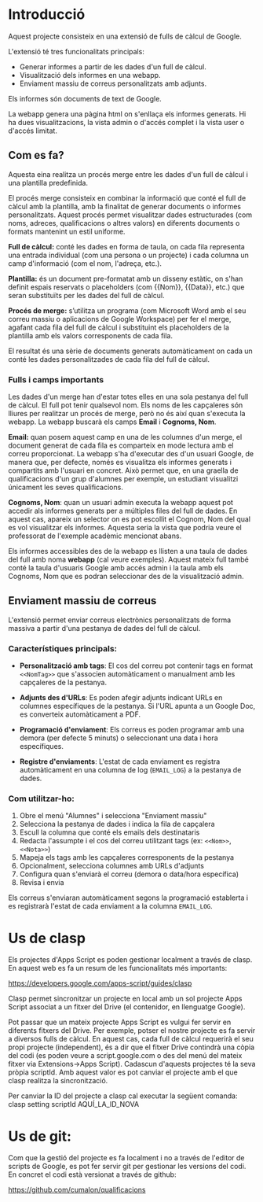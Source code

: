 # Introducció

Aquest projecte consisteix en una extensió de fulls de càlcul de Google.

L'extensió té tres funcionalitats principals:
- Generar informes a partir de les dades d'un full de càlcul. 
- Visualització dels informes en una webapp.
- Enviament massiu de correus personalitzats amb adjunts.

Els informes són documents de text de Google.

La webapp genera una pàgina html on s'enllaça els informes generats. Hi ha dues visualitzacions, la vista admin o d'accés complet i la vista user o d'accés limitat.


## Com es fa?

Aquesta eina realitza un procés merge entre les dades d'un full de càlcul i una plantilla predefinida.

El procés merge consisteix en combinar la informació que conté el full de càlcul amb la plantilla, amb la finalitat de generar documents o informes personalitzats. Aquest procés permet visualitzar dades estructurades (com noms, adreces, qualificacions o altres valors) en diferents documents o formats mantenint un estil uniforme.

**Full de càlcul:** conté les dades en forma de taula, on cada fila representa una entrada individual (com una persona o un projecte) i cada columna un camp d'informació (com el nom, l'adreça, etc.).

**Plantilla:** és un document pre-formatat amb un disseny estàtic, on s'han definit espais reservats o placeholders (com {{Nom}}, {{Data}}, etc.) que seran substituïts per les dades del full de càlcul.

**Procés de merge:** s’utilitza un programa (com Microsoft Word amb el seu correu massiu o aplicacions de Google Workspace) per fer el merge, agafant cada fila del full de càlcul i substituint els placeholders de la plantilla amb els valors corresponents de cada fila.

El resultat és una sèrie de documents generats automàticament on cada un conté les dades personalitzades de cada fila del full de càlcul.

### Fulls i camps importants

Les dades d'un merge han d'estar totes elles en una sola pestanya del full de càlcul. El full pot tenir qualsevol nom. Els noms de les capçaleres són lliures per realitzar un procés de merge, però no és així quan s'executa la webapp. La webapp buscarà els camps **Email** i **Cognoms, Nom**.

**Email:** quan posem aquest camp en una de les columnes d'un merge, el document generat de cada fila es comparteix en mode lectura amb el correu proporcionat. La webapp s'ha d'executar des d'un usuari Google, de manera que, per defecte, només es visualitza els informes generats i compartits amb l'usuari en concret. Això permet que, en una graella de qualificacions d'un grup d'alumnes per exemple, un estudiant visualitzi únicament les seves qualificacions.

**Cognoms, Nom**: quan un usuari admin executa la webapp aquest pot accedir als informes generats per a múltiples files del full de dades. En aquest cas, apareix un selector on es pot escollit el Cognom, Nom del qual es vol visualitzar els informes. Aquesta seria la vista que podria veure el professorat de l'exemple acadèmic mencionat abans.

Els informes accessibles des de la webapp es llisten a una taula de dades del full amb noma **webapp** (cal veure exemples). Aquest mateix full també conté la taula d'usuaris Google amb accés admin i la taula amb els Cognoms, Nom que es podran seleccionar des de la visualització admin.


## Enviament massiu de correus

L'extensió permet enviar correus electrònics personalitzats de forma massiva a partir d'una pestanya de dades del full de càlcul.

### Característiques principals:

- **Personalització amb tags**: El cos del correu pot contenir tags en format `<<NomTag>>` que s'associen automàticament o manualment amb les capçaleres de la pestanya.

- **Adjunts des d'URLs**: Es poden afegir adjunts indicant URLs en columnes específiques de la pestanya. Si l'URL apunta a un Google Doc, es converteix automàticament a PDF.

- **Programació d'enviament**: Els correus es poden programar amb una demora (per defecte 5 minuts) o seleccionant una data i hora específiques.

- **Registre d'enviaments**: L'estat de cada enviament es registra automàticament en una columna de log (`EMAIL_LOG`) a la pestanya de dades.

### Com utilitzar-ho:

1. Obre el menú "Alumnes" i selecciona "Enviament massiu"
2. Selecciona la pestanya de dades i indica la fila de capçalera
3. Escull la columna que conté els emails dels destinataris
4. Redacta l'assumpte i el cos del correu utilitzant tags (ex: `<<Nom>>`, `<<Nota>>`)
5. Mapeja els tags amb les capçaleres corresponents de la pestanya
6. Opcionalment, selecciona columnes amb URLs d'adjunts
7. Configura quan s'enviarà el correu (demora o data/hora específica)
8. Revisa i envia

Els correus s'enviaran automàticament segons la programació establerta i es registrarà l'estat de cada enviament a la columna `EMAIL_LOG`.

# Us de clasp

Els projectes d'Apps Script es poden gestionar localment a través de clasp. En aquest web es fa un resum de les funcionalitats més importants:

 https://developers.google.com/apps-script/guides/clasp

Clasp permet sincronitzar un projecte en local amb un sol projecte Apps Script associat a un fitxer del Drive (el contenidor, en llenguatge Google).

Pot passar que un mateix projecte Apps Script es vulgui fer servir en diferents fitxers del Drive. Per exemple, potser el nostre projecte es fa servir a diversos fulls de càlcul. En aquest cas, cada full de càlcul requerirà el seu propi projecte (independent), és a dir que el fitxer Drive contindrà una còpia del codi (es poden veure a script.google.com o des del menú del mateix fitxer via Extensions->Apps Script). Cadascun d'aquests projectes té la seva pròpia scriptId. Amb aquest valor es pot canviar el projecte amb el que clasp realitza la sincronització.

Per canviar la ID del projecte a clasp cal executar la següent comanda:
 clasp setting scriptId AQUÍ_LA_ID_NOVA


# Us de git:

Com que la gestió del projecte es fa localment i no a través de l'editor de scripts de Google, es pot fer servir git per gestionar les versions del codi. En concret el codi està versionat a través de github:

 https://github.com/cumalon/qualificacions
